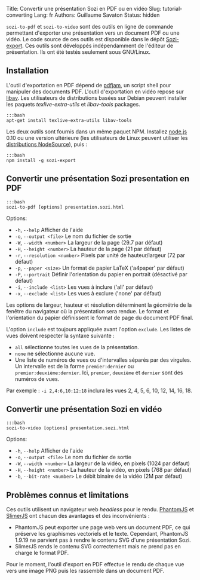 Title: Convertir une présentation Sozi en PDF ou en vidéo
Slug: tutorial-converting
Lang: fr
Authors: Guillaume Savaton
Status: hidden

`sozi-to-pdf` et `sozi-to-video` sont des outils en ligne de commande permettant d'exporter une présentation
vers un document PDF ou une vidéo.
Le code source de ces outils est disponible dans le dépôt [Sozi-export](https://github.com/senshu/Sozi-export).
Ces outils sont développés indépendamment de l'éditeur de présentation.
Ils ont été testés seulement sous GNU/Linux.


Installation
------------

L'outil d'exportation en PDF dépend de [pdfjam](http://www2.warwick.ac.uk/fac/sci/statistics/staff/academic-research/firth/software/pdfjam), un script shell pour manipuler des documents PDF.
L'outil d'exportation en vidéo repose sur [libav](https://libav.org).
Les utilisateurs de distributions basées sur Debian peuvent installer les paquets
*texlive-extra-utils* et *libav-tools* packages.

    :::bash
    apt-get install texlive-extra-utils libav-tools

Les deux outils sont fournis dans un même paquet NPM.
Installez [node.js](https://nodejs.org/) 0.10 ou une version ultérieure
(les utilisateurs de Linux peuvent utiliser les [distributions NodeSource](https://github.com/nodesource/distributions)),
puis&nbsp;:

    :::bash
    npm install -g sozi-export


Convertir une présentation Sozi presentation en PDF
---------------------------------------------------

    :::bash
    sozi-to-pdf [options] presentation.sozi.html

Options:

* `-h`, `--help` Afficher de l'aide
* `-o`, `--output <file>` Le nom du fichier de sortie
* `-W`, `--width <number>` La largeur de la page (29.7 par défaut)
* `-H`, `--height <number>` La hauteur de la page (21 par défaut)
* `-r`, `--resolution <number>` Pixels par unité de hauteur/largeur (72 par défaut)
* `-p`, `--paper <size>` Un format de papier LaTeX ('a4paper' par défaut)
* `-P`, `--portrait` Définir l'orientation du papier en portrait (désactivé par défaut)
* `-i`, `--include <list>` Les vues à inclure ('all' par défaut)
* `-x`, `--exclude <list>` Les vues à exclure ('none' par défaut)

Les options de largeur, hauteur et résolution déterminent la géométrie de la fenêtre du
navigateur où la présentation sera rendue.
Le format et l'orientation du papier définissent le format de page du document PDF final.

L'option `include` est toujours appliquée avant l'option `exclude`.
Les listes de vues doivent respecter la syntaxe suivante&nbsp;:

* `all` sélectionne toutes les vues de la présentation.
* `none` ne sélectionne aucune vue.
* Une liste de numéros de vues ou d'intervalles séparés par des virgules.
  Un intervalle est de la forme `premier:dernier` ou `premier:deuxième:dernier`.
  Ici, `premier`, `deuxième` et `dernier` sont des numéros de vues.

Par exemple&nbsp;: `-i 2,4:6,10:12:18` inclura les vues 2, 4, 5, 6, 10, 12, 14, 16, 18.

Convertir une présentation Sozi en vidéo
----------------------------------------

    :::bash
    sozi-to-video [options] presentation.sozi.html

Options:

* `-h`, `--help` Afficher de l'aide
* `-o`, `--output <file>` Le nom du fichier de sortie
* `-W`, `--width <number>` La largeur de la vidéo, en pixels (1024 par défaut)
* `-H`, `--height <number>` La hauteur de la vidéo, en pixels (768 par défaut)
* `-b`, `--bit-rate <number>` Le débit binaire de la vidéo (2M par défaut)

Problèmes connus et limitations
-------------------------------

Ces outils utilisent un navigateur web *headless* pour le rendu.
[PhantomJS](http://phantomjs.org) et [SlimerJS](https://slimerjs.org/) ont chacun des avantages
et des inconvénients&nbsp;:

* PhantomJS peut exporter une page web vers un document PDF, ce qui préserve les graphismes vectoriels et le texte.
  Cependant, PhantomJS 1.9.19 ne parvient pas à rendre le contenu SVG d'une présentation Sozi.
* SlimerJS rends le contenu SVG correctement mais ne prend pas en charge le format PDF.

Pour le moment, l'outil d'export en PDF effectue le rendu de chaque vue vers une image PNG
puis les rassemble dans un document PDF.